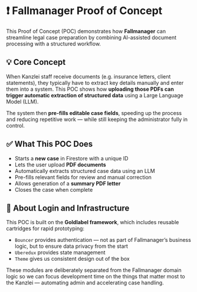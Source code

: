 # ❗ Fallmanager Proof of Concept

This Proof of Concept (POC) demonstrates how **Fallmanager** can streamline legal case preparation by combining AI-assisted document processing with a structured workflow.

## 💡 Core Concept

When Kanzlei staff receive documents (e.g. insurance letters, client statements), they typically have to extract key details manually and enter them into a system. This POC shows how **uploading those PDFs can trigger automatic extraction of structured data** using a Large Language Model (LLM).

The system then **pre-fills editable case fields**, speeding up the process and reducing repetitive work — while still keeping the administrator fully in control.

## ✅ What This POC Does

- Starts a **new case** in Firestore with a unique ID  
- Lets the user upload **PDF documents**  
- Automatically extracts structured case data using an LLM  
- Pre-fills relevant fields for review and manual correction  
- Allows generation of a **summary PDF letter**  
- Closes the case when complete  

## 🔐 About Login and Infrastructure

This POC is built on the **Goldlabel framework**, which includes reusable cartridges for rapid prototyping:

- `Bouncer` provides authentication — not as part of Fallmanager’s business logic, but to ensure data privacy from the start  
- `Uberedux` provides state management  
- `Theme` gives us consistent design out of the box  

These modules are deliberately separated from the Fallmanager domain logic so we can focus development time on the things that matter most to the Kanzlei — automating admin and accelerating case handling.


